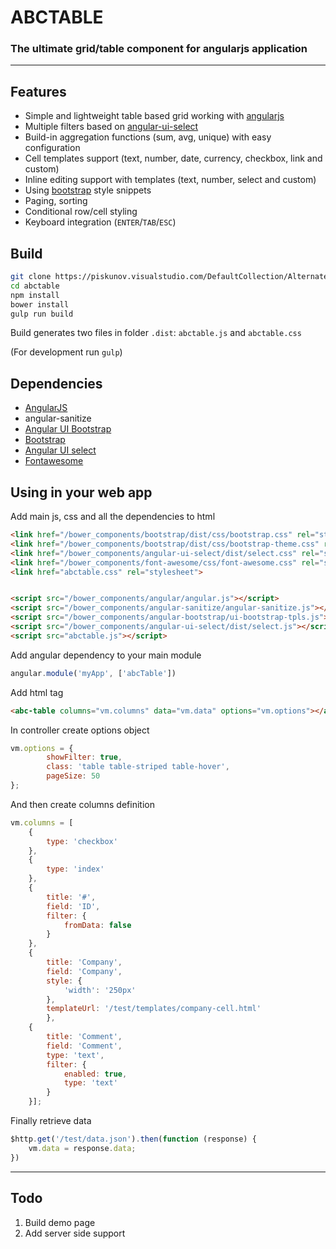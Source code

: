 # ABCTABLE

### The ultimate grid/table component for angularjs application
---
## Features
* Simple and lightweight table based grid working with [angularjs](https://angularjs.org/)
* Multiple filters based on [angular-ui-select](https://angular-ui.github.io/ui-select/)
* Build-in aggregation functions (sum, avg, unique) with easy configuration
* Cell templates support (text, number, date, currency, checkbox, link and custom)
* Inline editing support with templates (text, number, select and custom)
* Using [bootstrap](http://getbootstrap.com) style snippets
* Paging, sorting
* Conditional row/cell styling
* Keyboard integration (`ENTER`/`TAB`/`ESC`)

## Build
```sh
git clone https://piskunov.visualstudio.com/DefaultCollection/AlternateSystem/_git/abctable
cd abctable
npm install
bower install
gulp run build
```
Build generates two files in folder `.dist`: `abctable.js` and `abctable.css`

(For development run `gulp`)

## Dependencies
* [AngularJS](https://angularjs.org/)
* angular-sanitize
* [Angular UI Bootstrap](http://angular-ui.github.io/bootstrap/)
* [Bootstrap](http://getbootstrap.com)
* [Angular UI select](https://angular-ui.github.io/ui-select/)
* [Fontawesome](http://fontawesome.io/)

## Using in your web app
Add main js, css and all the dependencies to html
```html
<link href="/bower_components/bootstrap/dist/css/bootstrap.css" rel="stylesheet">
<link href="/bower_components/bootstrap/dist/css/bootstrap-theme.css" rel="stylesheet">
<link href="/bower_components/angular-ui-select/dist/select.css" rel="stylesheet">
<link href="/bower_components/font-awesome/css/font-awesome.css" rel="stylesheet">
<link href="abctable.css" rel="stylesheet">


<script src="/bower_components/angular/angular.js"></script>
<script src="/bower_components/angular-sanitize/angular-sanitize.js"></script>
<script src="/bower_components/angular-bootstrap/ui-bootstrap-tpls.js"></script>
<script src="/bower_components/angular-ui-select/dist/select.js"></script>
<script src="abctable.js"></script>
```
Add angular dependency to your main module
```javascript
angular.module('myApp', ['abcTable'])
```

Add html tag
```html
<abc-table columns="vm.columns" data="vm.data" options="vm.options"></abc-table>
```

In controller create options object
```javascript
vm.options = {
        showFilter: true,
        class: 'table table-striped table-hover',
        pageSize: 50
};
```
And then create columns definition
```javascript
vm.columns = [
    {
        type: 'checkbox'
    },
    {
        type: 'index'
    },
    {
        title: '#',
        field: 'ID',
        filter: {
            fromData: false
        }
    },
    {
        title: 'Company',
        field: 'Company',
        style: {
            'width': '250px'
        },
        templateUrl: '/test/templates/company-cell.html'
        },
    {
        title: 'Comment',
        field: 'Comment',
        type: 'text',
        filter: {
            enabled: true,
            type: 'text'
        }
    }];
```
Finally retrieve data
```javascript
$http.get('/test/data.json').then(function (response) {
    vm.data = response.data;
})
```
***
## Todo
1. Build demo page
2. Add server side support